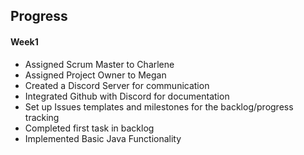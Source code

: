 ## Progress

#### Week1
- Assigned Scrum Master to Charlene
- Assigned Project Owner to Megan
- Created a Discord Server for communication
- Integrated Github with Discord for documentation
- Set up Issues templates and milestones for the backlog/progress tracking
- Completed first task in backlog
- Implemented Basic Java Functionality
